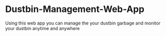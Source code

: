# Dustbin-Management-Web-App
Using this web app you can manage the your dustbin garbage and monitor your dustbin anytime and anywhere
